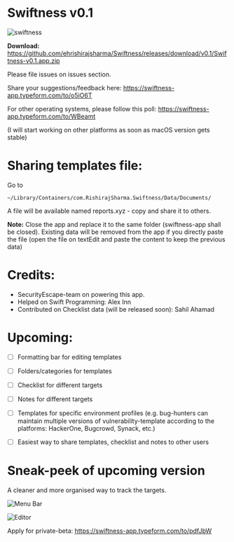 # Swiftness v0.1

![swiftness](https://media.giphy.com/media/3o7WIB0KBZfmGpVV6w/giphy.gif)


**Download:** https://github.com/ehrishirajsharma/Swiftness/releases/download/v0.1/Swiftness-v0.1.app.zip

Please file issues on issues section.

Share your suggestions/feedback here: https://swiftness-app.typeform.com/to/o5iO6T

For other operating systems, please follow this poll: https://swiftness-app.typeform.com/to/WBeamt

(I will start working on other platforms as soon as macOS version gets stable)


# **Sharing templates file:**


Go to 

`~/Library/Containers/com.RishirajSharma.Swiftness/Data/Documents/`

A file will be available named reports.xyz - copy and share it to others.

**Note:** Close the app and replace it to the same folder (swiftness-app shall be closed). Existing data will be removed from the app if you directly paste the file (open the file on textEdit and paste the content to keep the previous data)


# **Credits:**

- SecurityEscape-team on powering this app.
- Helped on Swift Programming: Alex Inn
- Contributed on Checklist data (will be released soon): Sahil Ahamad 


# **Upcoming:**

- [ ] Formatting bar for editing templates
- [ ] Folders/categories for templates
- [ ] Checklist for different targets
- [ ] Notes for different targets
- [ ] Templates for specific environment profiles (e.g. bug-hunters can maintain multiple versions of vulnerability-template according to the platforms: HackerOne, Bugcrowd, Synack, etc.)
- [ ] Easiest way to share templates, checklist and notes to other users


  

# Sneak-peek of upcoming version

A cleaner and more organised way to track the targets.

![Menu Bar](https://image.ibb.co/mXR4gH/Checklist_min.png)


![Editor](https://image.ibb.co/dHzDac/New_Editor_min.png)



Apply for private-beta: https://swiftness-app.typeform.com/to/pdfJbW
